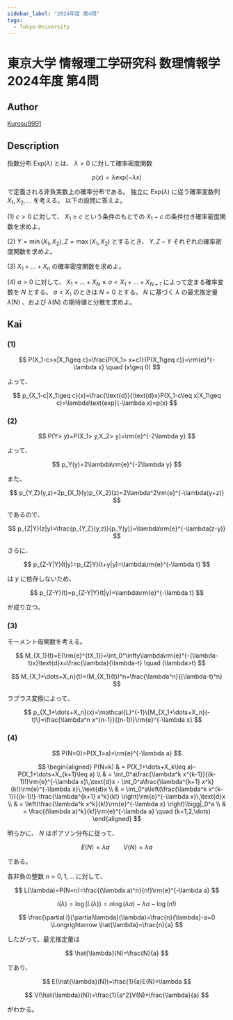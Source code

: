 ```yaml
---
sidebar_label: "2024年度 第4問"
tags:
  - Tokyo-University
---
```

# 東京大学 情報理工学研究科 数理情報学 2024年度 第4問

## **Author**
[Kurosu9991](https://github.com/Kurosu9991)

## **Description**
指数分布 $\text{Exp}(\lambda)$ とは、 $\lambda>0$ に対して確率密度関数

$$
p(x)=\lambda\text{exp}(-\lambda x)
$$

で定義される非負実数上の確率分布である。
独立に $\text{Exp}(\lambda)$ に従う確率変数列 $X_1,X_2,\dots$ を考える。
以下の設問に答えよ。

(1) $c>0$ に対して、 $X_1\geq c$ という条件のもとでの $X_1-c$ の条件付き確率密度関数を求めよ。

(2) $Y=\min(X_1,X_2),Z=\max(X_1,X_2)$ とするとき、 $Y,Z-Y$ それぞれの確率密度関数を求めよ。

(3) $X_1+\dots+X_n$ の確率密度関数を求めよ。

(4) $a>0$ に対して、 $X_1+\dots+X_N\leq a<X_1+\dots+X_{N+1}$ によって定まる確率変数を $N$ とする。
$a<X_1$ のときは $N=0$ とする。
$N$ に基づく $\lambda$ の最尤推定量 $\hat{\lambda}(N)$ 、および $\hat{\lambda}(N)$ の期待値と分散を求めよ。

## **Kai**
### (1)

$$
  P(X_1-c>x|X_1\geq c)=\frac{P(X_1> x+c)}{P(X_1\geq c)}=\rm{e}^{-\lambda x} \quad (x\geq 0)
$$

よって、

$$
p_{X_1-c|X_1\geq c}(x)=\frac{\text{d}}{\text{d}x}P(X_1-c\leq x|X_1\geq c)=\lambda\text{exp}(-\lambda x)=p(x)
$$

### (2)

$$
P(Y> y)=P(X_1> y,X_2> y)=\rm{e}^{-2\lambda y}
$$

よって、

$$
p_Y(y)=2\lambda\rm{e}^{-2\lambda y}
$$

また、

$$
p_{Y,Z}(y,z)=2p_{X_1}(y)p_{X_2}(z)=2\lambda^2\rm{e}^{-\lambda(y+z)}
$$

であるので、

$$
p_{Z|Y}(z|y)=\frac{p_{Y,Z}(y,z)}{p_Y(y)}=\lambda\rm{e}^{-\lambda(z-y)}
$$

さらに、

$$
p_{Z-Y|Y}(t|y)=p_{Z|Y}(t+y|y)=\lambda\rm{e}^{-\lambda t}
$$

は $y$ に依存しないため、

$$
p_{Z-Y}(t)=p_{Z-Y|Y}(t|y)=\lambda\rm{e}^{-\lambda t}
$$

が成り立つ。

### (3)
モーメント母関数を考える。

$$
M_{X_1}(t)=E(\rm{e}^{tX_1})=\int_0^\infty\lambda\rm{e}^{-(\lambda-t)x}\text{d}x=\frac{\lambda}{\lambda-t} \quad (\lambda>t)
$$

$$
M_{X_1+\dots+X_n}(t)=(M_{X_1}(t))^n=\frac{\lambda^n}{(\lambda-t)^n}
$$

ラプラス変換によって、

$$
p_{X_1+\dots+X_n}(x)=\mathcal{L}^{-1}\{M_{X_1+\dots+X_n}(-t)\}=\frac{\lambda^n x^{n-1}}{(n-1)!}\rm{e}^{-\lambda x}
$$

### (4)

$$
P(N=0)=P(X_1>a)=\rm{e}^{-\lambda a}
$$

$$
\begin{aligned}
  P(N=k) & = P(X_1+\dots+X_k\leq a)-P(X_1+\dots+X_{k+1}\leq a) \\
         & = \int_0^a\frac{\lambda^k x^{k-1}}{(k-1)!}\rm{e}^{-\lambda x}\,\text{d}x - \int_0^a\frac{\lambda^{k+1} x^k}{k!}\rm{e}^{-\lambda x}\,\text{d}x \\
         & = \int_0^a\left(\frac{\lambda^k x^{k-1}}{(k-1)!}-\frac{\lambda^{k+1} x^k}{k!} \right)\rm{e}^{-\lambda x}\,\text{d}x \\
         & = \left(\frac{\lambda^k x^k}{k!}\rm{e}^{-\lambda x} \right)\bigg|_0^a \\
         & = \frac{(\lambda a)^k}{k!}\rm{e}^{-\lambda a} \quad (k=1,2,\dots)
\end{aligned}
$$

明らかに、 $N$ はポアソン分布に従って、

$$
E(N)=\lambda a \qquad V(N)=\lambda a
$$

である。

各非負の整数 $n=0,1,\dots$ に対して、

$$
L(\lambda)=P(N=n)=\frac{(\lambda a)^n}{n!}\rm{e}^{-\lambda a}
$$

$$
l(\lambda)=\log(L(\lambda))=n\log(\lambda a)-\lambda a-\log(n!)
$$

$$
\frac{\partial l}{\partial\lambda}(\lambda)=\frac{n}{\lambda}-a=0 \Longrightarrow \hat{\lambda}=\frac{n}{a}
$$

したがって、最尤推定量は 

$$
\hat{\lambda}(N)=\frac{N}{a}
$$

であり、

$$
E(\hat{\lambda}(N))=\frac{1}{a}E(N)=\lambda
$$

$$
V(\hat{\lambda}(N))=\frac{1}{a^2}V(N)=\frac{\lambda}{a}
$$

がわかる。
